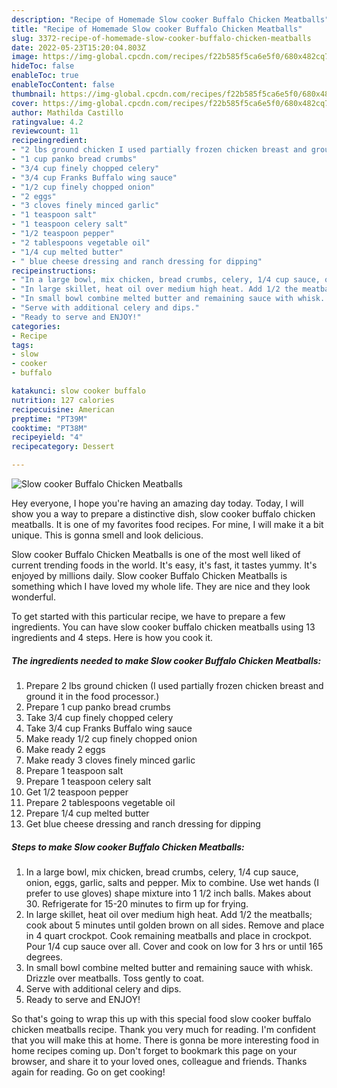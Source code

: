 ```yaml
---
description: "Recipe of Homemade Slow cooker Buffalo Chicken Meatballs"
title: "Recipe of Homemade Slow cooker Buffalo Chicken Meatballs"
slug: 3372-recipe-of-homemade-slow-cooker-buffalo-chicken-meatballs
date: 2022-05-23T15:20:04.803Z
image: https://img-global.cpcdn.com/recipes/f22b585f5ca6e5f0/680x482cq70/slow-cooker-buffalo-chicken-meatballs-recipe-main-photo.jpg
hideToc: false
enableToc: true
enableTocContent: false
thumbnail: https://img-global.cpcdn.com/recipes/f22b585f5ca6e5f0/680x482cq70/slow-cooker-buffalo-chicken-meatballs-recipe-main-photo.jpg
cover: https://img-global.cpcdn.com/recipes/f22b585f5ca6e5f0/680x482cq70/slow-cooker-buffalo-chicken-meatballs-recipe-main-photo.jpg
author: Mathilda Castillo
ratingvalue: 4.2
reviewcount: 11
recipeingredient:
- "2 lbs ground chicken I used partially frozen chicken breast and ground it in the food processor"
- "1 cup panko bread crumbs"
- "3/4 cup finely chopped celery"
- "3/4 cup Franks Buffalo wing sauce"
- "1/2 cup finely chopped onion"
- "2 eggs"
- "3 cloves finely minced garlic"
- "1 teaspoon salt"
- "1 teaspoon celery salt"
- "1/2 teaspoon pepper"
- "2 tablespoons vegetable oil"
- "1/4 cup melted butter"
- " blue cheese dressing and ranch dressing for dipping"
recipeinstructions:
- "In a large bowl, mix chicken, bread crumbs, celery, 1/4 cup sauce, onion, eggs, garlic, salts and pepper. Mix to combine. Use wet hands (I prefer to use gloves) shape mixture into 1 1/2 inch balls. Makes about 30. Refrigerate for 15-20 minutes to firm up for frying."
- "In large skillet, heat oil over medium high heat. Add 1/2 the meatballs; cook about 5 minutes until golden brown on all sides. Remove and place in 4 quart crockpot. Cook remaining meatballs and place in crockpot. Pour 1/4 cup sauce over all. Cover and cook on low for 3 hrs or until 165 degrees."
- "In small bowl combine melted butter and remaining sauce with whisk. Drizzle over meatballs. Toss gently to coat."
- "Serve with additional celery and dips."
- "Ready to serve and ENJOY!"
categories:
- Recipe
tags:
- slow
- cooker
- buffalo

katakunci: slow cooker buffalo 
nutrition: 127 calories
recipecuisine: American
preptime: "PT39M"
cooktime: "PT38M"
recipeyield: "4"
recipecategory: Dessert

---
```



![Slow cooker Buffalo Chicken Meatballs](https://img-global.cpcdn.com/recipes/f22b585f5ca6e5f0/680x482cq70/slow-cooker-buffalo-chicken-meatballs-recipe-main-photo.jpg)

Hey everyone, I hope you're having an amazing day today. Today, I will show you a way to prepare a distinctive dish, slow cooker buffalo chicken meatballs. It is one of my favorites food recipes. For mine, I will make it a bit unique. This is gonna smell and look delicious.

Slow cooker Buffalo Chicken Meatballs is one of the most well liked of current trending foods in the world. It's easy, it's fast, it tastes yummy. It's enjoyed by millions daily. Slow cooker Buffalo Chicken Meatballs is something which I have loved my whole life. They are nice and they look wonderful.




To get started with this particular recipe, we have to prepare a few ingredients. You can have slow cooker buffalo chicken meatballs using 13 ingredients and 4 steps. Here is how you cook it.

<!--inarticleads1-->

##### The ingredients needed to make Slow cooker Buffalo Chicken Meatballs:

1. Prepare 2 lbs ground chicken (I used partially frozen chicken breast and ground it in the food processor.)
1. Prepare 1 cup panko bread crumbs
1. Take 3/4 cup finely chopped celery
1. Take 3/4 cup Franks Buffalo wing sauce
1. Make ready 1/2 cup finely chopped onion
1. Make ready 2 eggs
1. Make ready 3 cloves finely minced garlic
1. Prepare 1 teaspoon salt
1. Prepare 1 teaspoon celery salt
1. Get 1/2 teaspoon pepper
1. Prepare 2 tablespoons vegetable oil
1. Prepare 1/4 cup melted butter
1. Get  blue cheese dressing and ranch dressing for dipping




<!--inarticleads2-->

##### Steps to make Slow cooker Buffalo Chicken Meatballs:

1. In a large bowl, mix chicken, bread crumbs, celery, 1/4 cup sauce, onion, eggs, garlic, salts and pepper. Mix to combine. Use wet hands (I prefer to use gloves) shape mixture into 1 1/2 inch balls. Makes about 30. Refrigerate for 15-20 minutes to firm up for frying.
1. In large skillet, heat oil over medium high heat. Add 1/2 the meatballs; cook about 5 minutes until golden brown on all sides. Remove and place in 4 quart crockpot. Cook remaining meatballs and place in crockpot. Pour 1/4 cup sauce over all. Cover and cook on low for 3 hrs or until 165 degrees.
1. In small bowl combine melted butter and remaining sauce with whisk. Drizzle over meatballs. Toss gently to coat.
1. Serve with additional celery and dips.
1. Ready to serve and ENJOY!



So that's going to wrap this up with this special food slow cooker buffalo chicken meatballs recipe. Thank you very much for reading. I'm confident that you will make this at home. There is gonna be more interesting food in home recipes coming up. Don't forget to bookmark this page on your browser, and share it to your loved ones, colleague and friends. Thanks again for reading. Go on get cooking!
